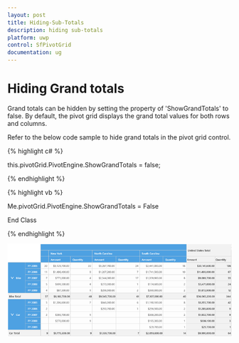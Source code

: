 ```yaml
---
layout: post
title: Hiding-Sub-Totals
description: hiding sub-totals
platform: uwp
control: SfPivotGrid
documentation: ug
---
```


# Hiding Grand totals

Grand totals can be hidden by setting the property of 'ShowGrandTotals' to false. By default, the pivot grid displays the grand total values for both rows and columns.

Refer to the below code sample to hide grand totals in the pivot grid control.

{% highlight c# %}

this.pivotGrid.PivotEngine.ShowGrandTotals = false;

{% endhighlight %}

{% highlight vb %}

Me.pivotGrid.PivotEngine.ShowGrandTotals = False

End Class

{% endhighlight %}

![](Hiding-Sub-Totals_images/Hiding-Sub-Totals_image5.png)